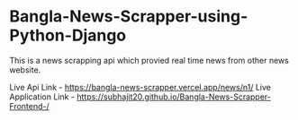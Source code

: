 # Bangla-News-Scrapper-using-Python-Django

This is a news scrapping api which provied real time news from other news website.

Live Api Link - https://bangla-news-scrapper.vercel.app/news/n1/
Live Application Link - https://subhajit20.github.io/Bangla-News-Scrapper-Frontend-/
